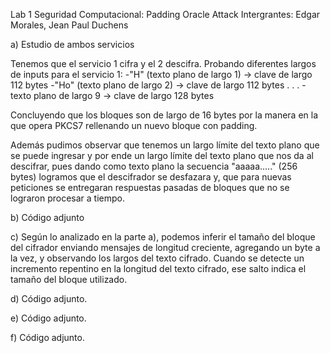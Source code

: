 Lab 1 Seguridad Computacional: Padding Oracle Attack
Intergrantes: Edgar Morales, Jean Paul Duchens

a) Estudio de ambos servicios

Tenemos que el servicio 1 cifra y el 2 descifra.
Probando diferentes largos de inputs para el servicio 1:
-"H" (texto plano de largo 1) -> clave de largo 112 bytes
-"Ho" (texto plano de largo 2) -> clave de largo 112 bytes
.
.
.
-texto plano de largo 9 -> clave de largo 128 bytes

Concluyendo que los bloques son de largo de 16 bytes por la manera en la que opera PKCS7 rellenando un nuevo bloque con padding.

Además pudimos observar que tenemos un largo límite del texto plano que se puede ingresar y por ende un largo límite del texto plano que nos da al descifrar, pues dando como texto plano la secuencia "aaaaa....." (256 bytes) logramos que el descifrador se desfazara y, que para nuevas peticiones se entregaran respuestas pasadas de bloques que no se lograron procesar a tiempo.

b) Código adjunto

c) Según lo analizado en la parte a), podemos inferir el tamaño del bloque del cifrador enviando mensajes de longitud creciente, agregando un byte a la vez, y observando los largos del texto cifrado. Cuando se detecte un incremento repentino en la longitud del texto cifrado, ese salto indica el tamaño del bloque utilizado.

d) Código adjunto.

e) Código adjunto.

f) Código adjunto.
